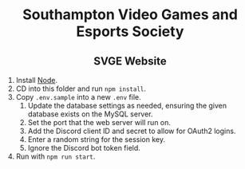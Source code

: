 <!--[logo]: http://svge.uk/images/SVGE.png "SVGE Logo"

<div style="text-align: right">

![alt text][logo]

</div>-->
<center>

# Southampton Video Games and Esports Society
## SVGE Website

</center>

1. Install [Node](https://nodejs.org/en/).
2. CD into this folder and run `npm install`.
3. Copy `.env.sample` into a new `.env` file.
    1. Update the database settings as needed, ensuring the given database exists on the MySQL server.
    2. Set the port that the web server will run on.
    3. Add the Discord client ID and secret to allow for OAuth2 logins.
    4. Enter a random string for the session key.
    5. Ignore the Discord bot token field.
4. Run with `npm run start`.
